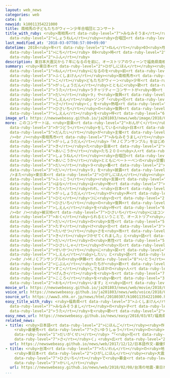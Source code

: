 ```yaml
---
layout: web_news
categories: web
cate: 8
newsid: k10011354221000
title: 南相馬の子どもたちがウィーン少年合唱団とコンサート
title_with_ruby: <ruby>南相馬<rt data-ruby-level="7">みなみそうま</rt></ruby>の<ruby>子<rt data-ruby-level="1">こ</rt></ruby>どもたちがウィーン<ruby>少年<rt
  data-ruby-level="2">しょうねん</rt></ruby><ruby>合唱団<rt data-ruby-level="5">がっしょうだん</rt></ruby>とコンサート
last_modified_at: '2018-03-07T08:57:00+09:00'
datetime: 2018<ruby>年<rt data-ruby-level="1">ねん</rt></ruby>03<ruby>月<rt data-ruby-level="1">がつ</rt></ruby>07<ruby>日<rt
  data-ruby-level="1">にち</rt></ruby> 08<ruby>時<rt data-ruby-level="2">じ</rt></ruby>57<ruby>分<rt
  data-ruby-level="2">ふん</rt></ruby>
description: 東日本大震災から７年になるのを前に、オーストリアのウィーンで福島県南相馬市の子どもたちがウィーン少年合唱団とともに歌を歌うチャリティーコンサートが開かれ、ベートーベンの「第９」や復興支援ソング「花は咲く」を熱唱して被災地の復興支援を呼びかけました。
summary: <ruby>東日本<rt data-ruby-level="2">ひがしにほん</rt></ruby><ruby>大震災<rt data-ruby-level="7">だいしんさい</rt></ruby>から７<ruby>年<rt
  data-ruby-level="1">ねん</rt></ruby>になるのを<ruby>前<rt data-ruby-level="2">まえ</rt></ruby>に、オーストリアのウィーンで<ruby>福島県<rt
  data-ruby-level="3">ふくしまけん</rt></ruby><ruby>南相馬市<rt data-ruby-level="7">みなみそうまし</rt></ruby>の<ruby>子<rt
  data-ruby-level="1">こ</rt></ruby>どもたちがウィーン<ruby>少年<rt data-ruby-level="2">しょうねん</rt></ruby><ruby>合唱団<rt
  data-ruby-level="5">がっしょうだん</rt></ruby>とともに<ruby>歌<rt data-ruby-level="2">うた</rt></ruby>を<ruby>歌<rt
  data-ruby-level="2">うた</rt></ruby>うチャリティーコンサートが<ruby>開<rt data-ruby-level="3">ひら</rt></ruby>かれ、ベートーベンの「<ruby>第<rt
  data-ruby-level="3">だい</rt></ruby>９」や<ruby>復興<rt data-ruby-level="5">ふっこう</rt></ruby><ruby>支援<rt
  data-ruby-level="7">しえん</rt></ruby>ソング「<ruby>花<rt data-ruby-level="1">はな</rt></ruby>は<ruby>咲<rt
  data-ruby-level="7">さ</rt></ruby>く」を<ruby>熱唱<rt data-ruby-level="4">ねっしょう</rt></ruby>して<ruby>被災地<rt
  data-ruby-level="7">ひさいち</rt></ruby>の<ruby>復興<rt data-ruby-level="5">ふっこう</rt></ruby><ruby>支援<rt
  data-ruby-level="7">しえん</rt></ruby>を<ruby>呼<rt data-ruby-level="6">よ</rt></ruby>びかけました。
image_url: https://newswebeasy.github.io/ja201803/news/web/image/2018/03/07/K10011354221_1803070920_1803070922_01_03.jpg
more: このコンサートは、<ruby>音楽<rt data-ruby-level="2">おんがく</rt></ruby>を<ruby>通<rt data-ruby-level="2">つう</rt></ruby>じたチャリティーの<ruby>活動<rt
  data-ruby-level="3">かつどう</rt></ruby>をしている<ruby>日本<rt data-ruby-level="1">にっぽん</rt></ruby>の<ruby>団体<rt
  data-ruby-level="5">だんたい</rt></ruby>が<ruby>主催<rt data-ruby-level="7">しゅさい</rt></ruby>しました。<br
  /><br /><ruby>南相馬市<rt data-ruby-level="7">みなみそうまし</rt></ruby>の<ruby>子<rt data-ruby-level="1">こ</rt></ruby>どもたちでつくる<ruby>合唱団<rt
  data-ruby-level="5">がっしょうだん</rt></ruby>「ＭＪＣアンサンブル」をはじめ、<ruby>日本<rt data-ruby-level="1">にっぽん</rt></ruby>から<ruby>来<rt
  data-ruby-level="2">き</rt></ruby>た<ruby>音楽<rt data-ruby-level="2">おんがく</rt></ruby>の<ruby>愛好家<rt
  data-ruby-level="4">あいこうか</rt></ruby>たち２００<ruby>人<rt data-ruby-level="1">にん</rt></ruby>が、ウィーン<ruby>少年<rt
  data-ruby-level="2">しょうねん</rt></ruby><ruby>合唱団<rt data-ruby-level="5">がっしょうだん</rt></ruby>やオーストリアの<ruby>愛好家<rt
  data-ruby-level="4">あいこうか</rt></ruby>とともにベートーベンの<ruby>交響曲<rt data-ruby-level="7">こうきょうきょく</rt></ruby><ruby>第<rt
  data-ruby-level="3">だい</rt></ruby>９<ruby>番<rt data-ruby-level="2">ばん</rt></ruby>「<ruby>第<rt
  data-ruby-level="3">だい</rt></ruby>９」を<ruby>披露<rt data-ruby-level="7">ひろう</rt></ruby>しました。<br
  />また<ruby>東日本<rt data-ruby-level="2">ひがしにほん</rt></ruby><ruby>大震災<rt data-ruby-level="7">だいしんさい</rt></ruby>の<ruby>復興<rt
  data-ruby-level="5">ふっこう</rt></ruby><ruby>支援<rt data-ruby-level="7">しえん</rt></ruby>ソング「<ruby>花<rt
  data-ruby-level="1">はな</rt></ruby>は<ruby>咲<rt data-ruby-level="7">さ</rt></ruby>く」も<ruby>歌<rt
  data-ruby-level="2">うた</rt></ruby>われ、<ruby>日本<rt data-ruby-level="1">にっぽん</rt></ruby>とオーストリアの<ruby>合唱団<rt
  data-ruby-level="5">がっしょうだん</rt></ruby>が<ruby>声<rt data-ruby-level="2">こえ</rt></ruby>を<ruby>一<rt
  data-ruby-level="1">ひと</rt></ruby>つに<ruby>合<rt data-ruby-level="2">あ</rt></ruby>わせて<ruby>被災地<rt
  data-ruby-level="7">ひさいち</rt></ruby>の<ruby>復興<rt data-ruby-level="5">ふっこう</rt></ruby><ruby>支援<rt
  data-ruby-level="7">しえん</rt></ruby>を<ruby>呼<rt data-ruby-level="6">よ</rt></ruby>びかけました。<br
  /><br /><ruby>被災地<rt data-ruby-level="7">ひさいち</rt></ruby>にはコンサートの<ruby>収益金<rt data-ruby-level="6">しゅうえききん</rt></ruby>が<ruby>贈<rt
  data-ruby-level="7">おく</rt></ruby>られるということで、オーストリア<ruby>人<rt data-ruby-level="1">じん</rt></ruby>の５０<ruby>代<rt
  data-ruby-level="3">だい</rt></ruby>の<ruby>女性<rt data-ruby-level="5">じょせい</rt></ruby>は「<ruby>助<rt
  data-ruby-level="3">たす</rt></ruby>け<ruby>合<rt data-ruby-level="3">あ</rt></ruby>いの<ruby>大切<rt
  data-ruby-level="2">たいせつ</rt></ruby>さを<ruby>改<rt data-ruby-level="4">あらた</rt></ruby>めて<ruby>気<rt
  data-ruby-level="1">き</rt></ruby>づかせてくれました」と<ruby>話<rt data-ruby-level="2">はな</rt></ruby>していたほか、２０<ruby>代<rt
  data-ruby-level="3">だい</rt></ruby>の<ruby>男性<rt data-ruby-level="5">だんせい</rt></ruby>は「<ruby>被災者<rt
  data-ruby-level="7">ひさいしゃ</rt></ruby>が<ruby>元<rt data-ruby-level="2">もと</rt></ruby>の<ruby>生活<rt
  data-ruby-level="2">せいかつ</rt></ruby>に<ruby>戻<rt data-ruby-level="7">もど</rt></ruby>れるよう<ruby>支援<rt
  data-ruby-level="7">しえん</rt></ruby>したい」と<ruby>話<rt data-ruby-level="2">はな</rt></ruby>していました。<br
  /><br />ＭＪＣアンサンブルの<ruby>伊藤<rt data-ruby-level="8">いとう</rt></ruby><ruby>有香<rt data-ruby-level="8">ゆか</rt></ruby>さん（１５）は「<ruby>自分<rt
  data-ruby-level="2">じぶん</rt></ruby>たちが<ruby>歌<rt data-ruby-level="2">うた</rt></ruby>うことで<ruby>少<rt
  data-ruby-level="2">すこ</rt></ruby>しでもほかの<ruby>人<rt data-ruby-level="1">ひと</rt></ruby>に<ruby>元気<rt
  data-ruby-level="2">げんき</rt></ruby>を<ruby>与<rt data-ruby-level="7">あた</rt></ruby>えたり、<ruby>心<rt
  data-ruby-level="2">こころ</rt></ruby>を<ruby>動<rt data-ruby-level="3">うご</rt></ruby>かしたりすることができればいいと<ruby>思<rt
  data-ruby-level="2">おも</rt></ruby>います」と<ruby>話<rt data-ruby-level="2">はな</rt></ruby>していました。
movie_url: https://newswebeasy.github.io/ja201803/news/web/movie/2018/03/07/k10011354221_201803070920_201803070921.mp4
voice_url: https://newswebeasy.github.io/ja201803/news/web/voice/2018/03/07/k10011354221_201803070920_201803070921.mp3
source_url: https://www3.nhk.or.jp/news/html/20180307/k10011354221000.html
easy_title_with_ruby: <ruby>福島県<rt data-ruby-level="3">ふくしまけん</rt></ruby><ruby>南相馬市<rt
  data-ruby-level="7">みなみそうまし</rt></ruby>の<ruby>子<rt data-ruby-level="1">こ</rt></ruby>どもたちがウィーンで<ruby>歌<rt
  data-ruby-level="2">うた</rt></ruby>を<ruby>歌<rt data-ruby-level="2">うた</rt></ruby>う
easy_news_url: https://newswebeasy.github.io/news/easy/2018/03/07/福島県南相馬市の子どもたちがウィーンで歌を歌う
related_news:
- title: <ruby>日本語<rt data-ruby-level="2">にほんご</rt></ruby><ruby>作文<rt data-ruby-level="2">さくぶん</rt></ruby>
    <ruby>最優秀<rt data-ruby-level="7">さいゆうしゅう</rt></ruby>の<ruby>中国<rt data-ruby-level="2">ちゅうごく</rt></ruby><ruby>大学生<rt
    data-ruby-level="1">だいがくせい</rt></ruby> “「<ruby>花<rt data-ruby-level="1">はな</rt></ruby>は<ruby>咲<rt
    data-ruby-level="7">さ</rt></ruby>く」<ruby>広<rt data-ruby-level="2">ひろ</rt></ruby>めたい”
  url: https://newswebeasy.github.io/news/web/2017/12/12/日本語作文-最優秀の中国大学生-花は咲く広めたい
- title: <ruby>台湾<rt data-ruby-level="7">たいわん</rt></ruby>の<ruby>地震<rt data-ruby-level="7">じしん</rt></ruby>
    <ruby>東日本<rt data-ruby-level="2">ひがしにほん</rt></ruby><ruby>大震災<rt data-ruby-level="7">だいしんさい</rt></ruby>の<ruby>被災地<rt
    data-ruby-level="7">ひさいち</rt></ruby>で<ruby>募金<rt data-ruby-level="7">ぼきん</rt></ruby><ruby>開始<rt
    data-ruby-level="3">かいし</rt></ruby>
  url: https://newswebeasy.github.io/news/web/2018/02/08/台湾の地震-東日本大震災の被災地で募金開始
...
```

